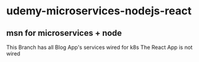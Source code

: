 # udemy-microservices-nodejs-react
## msn for microservices + node
This Branch has all Blog App's services wired for k8s
The React App is not wired
